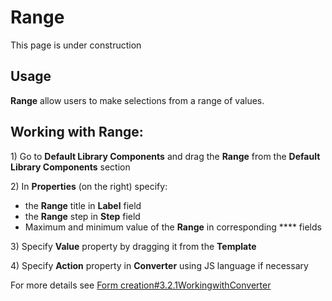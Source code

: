 # Range

This page is under construction

## Usage <a href="#range-usage" id="range-usage"></a>

**Range** allow users to make selections from a range of values.&#x20;

## Working with Range: <a href="#range-workingwithrange" id="range-workingwithrange"></a>

1\) Go to **Default Library Components** and drag the **Range** from the **Default Library Components** section

2\) In **Properties** (on the right) specify:

* the **Range** title in **Label** field
* the **Range** step in **Step** field
* Maximum and minimum value of the **Range** in corresponding **** fields

3\) Specify **Value** property by dragging it from the **Template** &#x20;

4\) Specify **Action** property in **Converter** using JS language if necessary

For more details see [Form creation#3.2.1WorkingwithConverter](../ehr-forms-forms-in-detail/ehr-forms-form-creation.md#Formcreation-3.2.1WorkingwithConverter)

